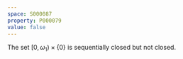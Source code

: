 ```yaml
---
space: S000087
property: P000079
value: false
---
```


The set $[0,\omega_1)\times\{0\}$ is sequentially closed but not closed.
